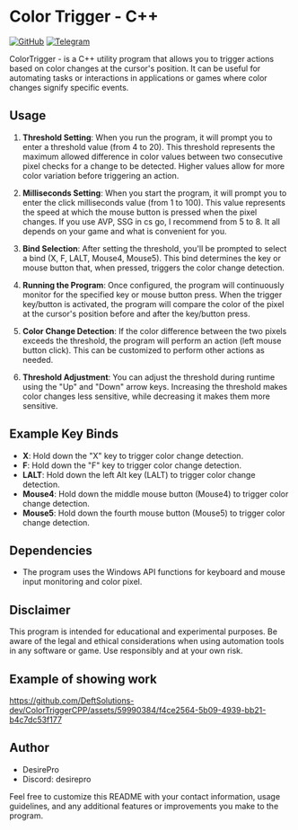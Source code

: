 # Color Trigger - C++

[![GitHub](https://img.shields.io/badge/GitHub-DeftSolutions--dev-blue)](https://github.com/DeftSolutions-dev)
[![Telegram](https://img.shields.io/badge/Telegram-desirepro-blue)](https://t.me/desirepro)

ColorTrigger - is a C++ utility program that allows you to trigger actions based on color changes at the cursor's position. It can be useful for automating tasks or interactions in applications or games where color changes signify specific events.

## Usage

1. **Threshold Setting**: When you run the program, it will prompt you to enter a threshold value (from 4 to 20). This threshold represents the maximum allowed difference in color values between two consecutive pixel checks for a change to be detected. Higher values allow for more color variation before triggering an action.

2. **Milliseconds Setting**: When you start the program, it will prompt you to enter the click milliseconds value (from 1 to 100). This value represents the speed at which the mouse button is pressed when the pixel changes. If you use AVP, SSG in cs go, I recommend from 5 to 8. It all depends on your game and what is convenient for you.

3. **Bind Selection**: After setting the threshold, you'll be prompted to select a bind (X, F, LALT, Mouse4, Mouse5). This bind determines the key or mouse button that, when pressed, triggers the color change detection.

4. **Running the Program**: Once configured, the program will continuously monitor for the specified key or mouse button press. When the trigger key/button is activated, the program will compare the color of the pixel at the cursor's position before and after the key/button press.

5. **Color Change Detection**: If the color difference between the two pixels exceeds the threshold, the program will perform an action (left mouse button click). This can be customized to perform other actions as needed.

6. **Threshold Adjustment**: You can adjust the threshold during runtime using the "Up" and "Down" arrow keys. Increasing the threshold makes color changes less sensitive, while decreasing it makes them more sensitive.

## Example Key Binds

- **X**: Hold down the "X" key to trigger color change detection.
- **F**: Hold down the "F" key to trigger color change detection.
- **LALT**: Hold down the left Alt key (LALT) to trigger color change detection.
- **Mouse4**: Hold down the middle mouse button (Mouse4) to trigger color change detection.
- **Mouse5**: Hold down the fourth mouse button (Mouse5) to trigger color change detection.

## Dependencies

- The program uses the Windows API functions for keyboard and mouse input monitoring and color pixel.

## Disclaimer

This program is intended for educational and experimental purposes. Be aware of the legal and ethical considerations when using automation tools in any software or game. Use responsibly and at your own risk.

## Example of showing work

https://github.com/DeftSolutions-dev/ColorTriggerCPP/assets/59990384/f4ce2564-5b09-4939-bb21-b4c7dc53f177

## Author

- DesirePro
- Discord: desirepro

Feel free to customize this README with your contact information, usage guidelines, and any additional features or improvements you make to the program.
